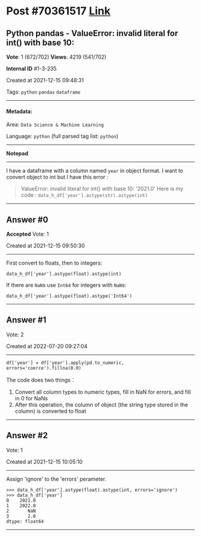 
# Post \#70361517 [Link](https://stackoverflow.com/questions/70361517/)

## Python pandas - ValueError: invalid literal for int() with base 10:

**Vote**: 1 (672/702) **Views**: 4219 (541/702) 

**Internal ID** \#1-3-235

Created at 2021-12-15 09:48:31

Tags: `python` `pandas` `dataframe`

----------

#### Metadata:

Area: `Data Science & Machine Learning`

Language: `python` (full parsed tag list: `python`)

----------

**Notepad**


----------

I have a dataframe with a column named `year` in object format. I want to convert object to int but I have this error :
> ValueError: invalid literal for int() with base 10: '2021.0'
Here is my code :
`data_h_df['year'].astype(str).astype(int)`


----------
        
## Answer \#0

**Accepted** Vote: 1

Created at 2021-12-15 09:50:30

------------

First convert to floats, then to integers:
```
data_h_df['year'].astype(float).astype(int)
```

If there are `NaN`s use `Int64` for integers with `NaN`s:
```
data_h_df['year'].astype(float).astype('Int64')
```



------------
    
    
## Answer \#1

 Vote: 2

Created at 2022-07-20 09:27:04

------------

```
df['year'] = df['year'].apply(pd.to_numeric, errors='coerce').fillna(0.0)
```

The code does two things：

1. Convert all column types to numeric types, fill in NaN for errors, and fill in 0 for NaNs
2. After this operation, the column of object (the string type stored in the column) is converted to float




------------
    
    
## Answer \#2

 Vote: 1

Created at 2021-12-15 10:05:10

------------

Assign 'ignore' to the 'errors' perameter.
```
>>> data_h_df['year'].astype(float).astype(int, errors='ignore')
>>> data_h_df['year']
0    2021.0
1    2022.0
2       NaN
3       2.0
dtype: float64
```



------------
    
    